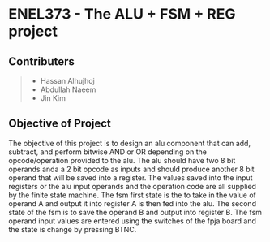 # ENEL373 - The ALU + FSM + REG project

## Contributers
> - Hassan Alhujhoj
> - Abdullah Naeem 
> - Jin Kim

## Objective of Project
The objective of this project is to design an alu component that can add, subtract, and perform bitwise AND or OR depending on the opcode/operation provided to the alu. The alu should have two 8 bit operands anda a 2 bit opcode as inputs and should produce another 8 bit operand that will be saved into a register. The values saved into the input registers or the alu input operands and the operation code are all supplied by the finite state machine. The fsm first state is the to take in the value of operand A and output it into register A is then fed into the alu. The second state of the fsm is to save the operand B and output into register B. The fsm operand input values are entered using the switches of the fpja board and the state is change by pressing BTNC.